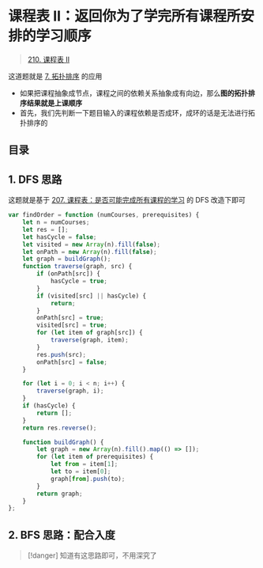 
# 课程表 II：返回你为了学完所有课程所安排的学习顺序



>  [210. 课程表 II](https://leetcode.cn/problems/course-schedule-ii/)



这道题就是 [7. 拓扑排序](/post/eLageih2.html) 的应用
- 如果把课程抽象成节点，课程之间的依赖关系抽象成有向边，那么**图的拓扑排序结果就是上课顺序**
- 首先，我们先判断一下题目输入的课程依赖是否成环，成环的话是无法进行拓扑排序的


## 目录
<!-- toc -->
 ## 1. DFS 思路 

这题就是基于 [207. 课程表：是否可能完成所有课程的学习](/post/66AAnb7V.html) 的 DFS 改造下即可


```javascript
var findOrder = function (numCourses, prerequisites) {
    let n = numCourses;
    let res = [];
    let hasCycle = false;
    let visited = new Array(n).fill(false);
    let onPath = new Array(n).fill(false);
    let graph = buildGraph();
    function traverse(graph, src) {
        if (onPath[src]) {
            hasCycle = true;
        }
        if (visited[src] || hasCycle) {
            return;
        }
        onPath[src] = true;
        visited[src] = true;
        for (let item of graph[src]) {
            traverse(graph, item);
        }
        res.push(src);
        onPath[src] = false;
    }

    for (let i = 0; i < n; i++) {
        traverse(graph, i);
    }
    if (hasCycle) {
        return [];
    }
    return res.reverse();

    function buildGraph() {
        let graph = new Array(n).fill().map(() => []);
        for (let item of prerequisites) {
            let from = item[1];
            let to = item[0];
            graph[from].push(to);
        }
        return graph;
    }
};

```

## 2. BFS 思路：配合入度

> [!danger]
> 知道有这思路即可，不用深究了